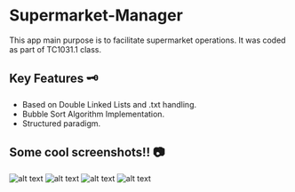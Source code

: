# Supermarket-Manager
This app main purpose is to facilitate supermarket operations.
It was coded as part of TC1031.1 class.

## Key Features 🗝 
* Based on Double Linked Lists and .txt handling.
* Bubble Sort Algorithm Implementation.
* Structured paradigm.

## Some cool screenshots!! 📷
![alt text](https://i.ibb.co/yBqZDsK/screen1.png)
![alt text](https://i.ibb.co/rmwj9tw/screen2.png)
![alt text](https://i.ibb.co/WcX5WHD/screen3.png)
![alt text](https://i.ibb.co/smDdMST/screen4.png)
